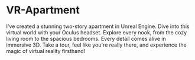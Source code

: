# VR-Apartment
I've created a stunning two-story apartment in Unreal Engine. Dive into this virtual world with your Oculus headset. Explore every nook, from the cozy living room to the spacious bedrooms. Every detail comes alive in immersive 3D. Take a tour, feel like you're really there, and experience the magic of virtual reality firsthand!
